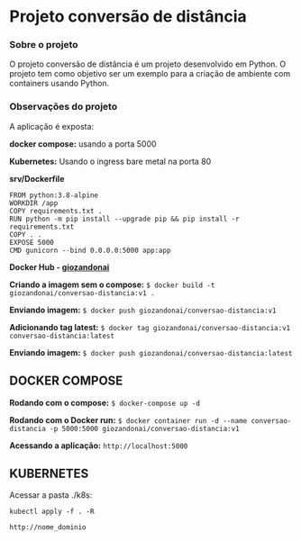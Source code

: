 # Projeto conversão de distância

### Sobre o projeto
O projeto conversão de distância é um projeto desenvolvido em Python. O projeto tem como objetivo ser um exemplo para a criação de ambiente com containers usando Python.

### Observações do projeto
A aplicação é exposta:

**docker compose:** usando a porta 5000

**Kubernetes:** Usando o ingress bare metal na porta 80

**srv/Dockerfile**
```
FROM python:3.8-alpine
WORKDIR /app
COPY requirements.txt .
RUN python -m pip install --upgrade pip && pip install -r requirements.txt
COPY . .
EXPOSE 5000
CMD gunicorn --bind 0.0.0.0:5000 app:app
```

**Docker Hub - [giozandonai](https://hub.docker.com/u/giozandonai)**

**Criando a imagem sem o compose:** `$ docker build -t giozandonai/conversao-distancia:v1 .`

**Enviando imagem:** `$ docker push giozandonai/conversao-distancia:v1`

**Adicionando tag latest:** `$ docker tag giozandonai/conversao-distancia:v1 conversao-distancia:latest`

**Enviando imagem:**
`$ docker push giozandonai/conversao-distancia:latest`

## DOCKER COMPOSE

**Rodando com o compose:**
`$ docker-compose up -d`

**Rodando com o Docker run:**
`$ docker container run -d --name conversao-distancia -p 5000:5000 giozandonai/conversao-distancia:v1`

**Acessando a aplicação:**
`http://localhost:5000`

## KUBERNETES

Acessar a pasta ./k8s:

`kubectl apply -f . -R`

`http://nome_dominio`